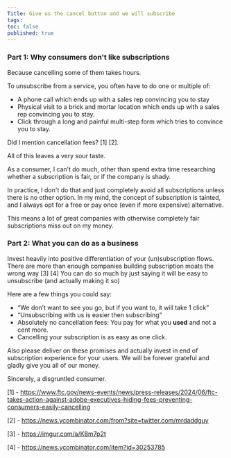 ```yaml
---
Title: Give us the cancel button and we will subscribe
tags: 
toc: false
published: true
---
```




### Part 1: Why consumers don't like subscriptions

Because cancelling some of them takes hours.

To unsubscribe from a service, you often have to do one or multiple of:

- A phone call which ends up with a sales rep convincing you to stay
- Physical visit to a brick and mortar location which ends up with a sales rep convincing you to stay.
- Click through a long and painful multi-step form which tries to convince you to stay.

Did I mention cancellation fees? [1] [2].

All of this leaves a very sour taste.

As a consumer, I can’t do much, other than spend extra time researching whether a subscription is fair, or if the company is shady. 

In practice, I don't do that and just completely avoid all subscriptions unless there is no other option. 
In my mind, the concept of subscription is tainted, and I always opt for a free or pay once (even if more expensive) alternative. 

This means a lot of great companies with otherwise completely fair subscriptions miss out on my money.

### Part 2: What you can do as a business

Invest heavily into positive differentiation of your (un)subscription flows. 
There are more than enough companies building subscription moats the wrong way [3] [4]
You can do so much by just saying it will be easy to unsubscribe (and actually making it so)

Here are a few things you could say:

- “We don’t want to see you go, but if you want to, it will take 1 click”
- “Unsubscribing with us is easier then subscribing”
- Absolutely no cancellation fees: You pay for what you **used** and not a cent more.
- Cancelling your subscription is as easy as one click. 

Also please deliver on these promises and actually invest in end of subscription experience for your users. We will be forever grateful and gladly give you all of our money.

Sincerely, a disgruntled consumer.

[1] - https://www.ftc.gov/news-events/news/press-releases/2024/06/ftc-takes-action-against-adobe-executives-hiding-fees-preventing-consumers-easily-cancelling

[2] - https://news.ycombinator.com/from?site=twitter.com/mrdaddguy

[3] - https://imgur.com/a/K8m7p2t

[4] - https://news.ycombinator.com/item?id=30253785
